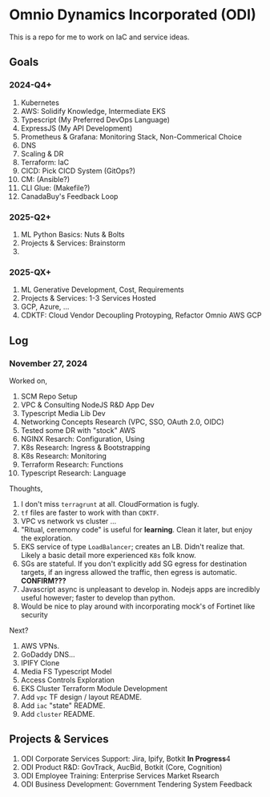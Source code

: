 # Omnio Dynamics Incorporated (ODI)

This is a repo for me to work on IaC and service ideas.

## Goals
### 2024-Q4+

1. Kubernetes
2. AWS: Solidify Knowledge, Intermediate EKS
3. Typescript (My Preferred DevOps Language)
4. ExpressJS (My API Development)
5. Prometheus & Grafana: Monitoring Stack, Non-Commerical Choice
6. DNS
7. Scaling & DR
8. Terraform: IaC
9. CICD: Pick CICD System (GitOps?)
10. CM: (Ansible?)
11. CLI Glue: (Makefile?)
12. CanadaBuy's Feedback Loop

### 2025-Q2+

1. ML Python Basics: Nuts & Bolts
2. Projects & Services: Brainstorm
3. 

### 2025-QX+

1. ML Generative Development, Cost, Requirements
2. Projects & Services:  1-3 Services Hosted
3. GCP, Azure, ...
4. CDKTF: Cloud Vendor Decoupling Protoyping, Refactor Omnio AWS GCP

## Log
### November 27, 2024

Worked on,

1. SCM Repo Setup
2. VPC & Consulting NodeJS R&D App Dev
3. Typescript Media Lib Dev
4. Networking Concepts Research (VPC, SSO, OAuth 2.0, OIDC)
5. Tested some DR with "stock" AWS
6. NGINX Resarch: Configuration, Using
7. K8s Research: Ingress & Bootstrapping
8. K8s Research: Monitoring
9. Terraform Research: Functions
10. Typescript Research: Language

Thoughts,

1. I don't miss `terragrunt` at all.  CloudFormation is fugly.
2. `tf` files are faster to work with than `CDKTF`.
3. VPC vs network vs cluster ...
4. "Ritual, ceremony code" is useful for **learning**.  Clean it later, but enjoy the exploration.
5. EKS service of type `LoadBalancer`; creates an LB.  Didn't realize that.  Likely a basic detail more experienced `K8s` folk know.
6. SGs are stateful.  If you don't explicitly add SG egress for destination targets, if an ingress allowed the traffic, then egress is automatic. **CONFIRM???**
7. Javascript async is unpleasant to develop in.  Nodejs apps are incredibly useful however; faster to develop than python.
8. Would be nice to play around with incorporating mock's of Fortinet like security

Next?

1. AWS VPNs. 
2. GoDaddy DNS...
3. IPIFY Clone
4. Media FS Typescript Model
5. Access Controls Exploration
6. EKS Cluster Terraform Module Development
7. Add `vpc` TF design / layout README.
8. Add `iac` "state" README.
9. Add `cluster` README.

## Projects & Services

1. ODI Corporate Services Support: Jira, Ipify, Botkit **In Progress**4
2. ODI Product R&D: GovTrack, AucBid, Botkit (Core, Cognition)
3. ODI Employee Training: Enterprise Services Market Rsearch
4. ODI Business Development: Government Tendering System Feedback


